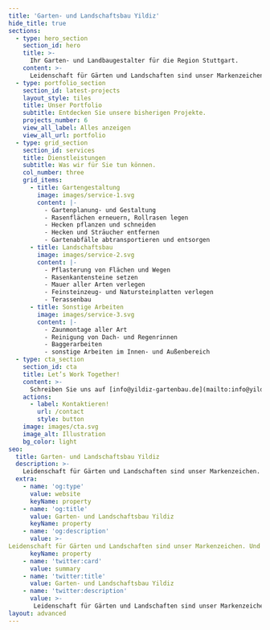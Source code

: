 ```yaml
---
title: 'Garten- und Landschaftsbau Yildiz'
hide_title: true
sections:
  - type: hero_section
    section_id: hero
    title: >-
      Ihr Garten- und Landbaugestalter für die Region Stuttgart.
    content: >-
      Leidenschaft für Gärten und Landschaften sind unser Markenzeichen. Und deshalb sind unsere Ansprüche mindestens genau so hoch wie Ihre. [Jetzt kontaktieren](/contact/).
  - type: portfolio_section
    section_id: latest-projects
    layout_style: tiles
    title: Unser Portfolio
    subtitle: Entdecken Sie unsere bisherigen Projekte.
    projects_number: 6
    view_all_label: Alles anzeigen
    view_all_url: portfolio
  - type: grid_section
    section_id: services
    title: Dienstleistungen
    subtitle: Was wir für Sie tun können.
    col_number: three
    grid_items:
      - title: Gartengestaltung
        image: images/service-1.svg
        content: |-
          - Gartenplanung- und Gestaltung
          - Rasenflächen erneuern, Rollrasen legen
          - Hecken pflanzen und schneiden
          - Hecken und Sträucher entfernen
          - Gartenabfälle abtransportieren und entsorgen
      - title: Landschaftsbau
        image: images/service-2.svg
        content: |-
          - Pflasterung von Flächen und Wegen
          - Rasenkantensteine setzen
          - Mauer aller Arten verlegen
          - Feinsteinzeug- und Natursteinplatten verlegen 
          - Terassenbau
      - title: Sonstige Arbeiten
        image: images/service-3.svg
        content: |-
          - Zaunmontage aller Art
          - Reinigung von Dach- und Regenrinnen
          - Baggerarbeiten
          - sonstige Arbeiten im Innen- und Außenbereich
  - type: cta_section
    section_id: cta
    title: Let’s Work Together!
    content: >-
      Schreiben Sie uns auf [info@yildiz-gartenbau.de](mailto:info@yildiz-gartenbau.d) oder erzählen Sie uns mehr über Ihr Projekt unten:
    actions:
      - label: Kontaktieren!
        url: /contact
        style: button
    image: images/cta.svg
    image_alt: Illustration
    bg_color: light
seo:
  title: Garten- und Landschaftsbau Yildiz
  description: >-
    Leidenschaft für Gärten und Landschaften sind unser Markenzeichen. Und deshalb sind unsere Ansprüche mindestens genau so hoch wie Ihre.
  extra:
    - name: 'og:type'
      value: website
      keyName: property
    - name: 'og:title'
      value: Garten- und Landschaftsbau Yildiz
      keyName: property
    - name: 'og:description'
      value: >-
Leidenschaft für Gärten und Landschaften sind unser Markenzeichen. Und deshalb sind unsere Ansprüche mindestens genau so hoch wie Ihre.
      keyName: property
    - name: 'twitter:card'
      value: summary
    - name: 'twitter:title'
      value: Garten- und Landschaftsbau Yildiz
    - name: 'twitter:description'
      value: >-
       Leidenschaft für Gärten und Landschaften sind unser Markenzeichen. Und deshalb sind unsere Ansprüche mindestens genau so hoch wie Ihre.
layout: advanced
---
```

